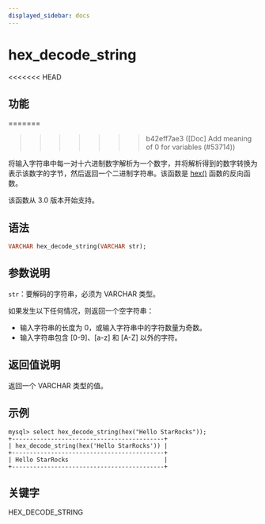 ```yaml
---
displayed_sidebar: docs
---
```


# hex_decode_string

<<<<<<< HEAD
## 功能
=======

>>>>>>> b42eff7ae3 ([Doc] Add meaning of 0 for variables (#53714))

将输入字符串中每一对十六进制数字解析为一个数字，并将解析得到的数字转换为表示该数字的字节，然后返回一个二进制字符串。该函数是 [hex()](../../../sql-reference/sql-functions/string-functions/hex.md) 函数的反向函数。

该函数从 3.0 版本开始支持。

## 语法

```Haskell
VARCHAR hex_decode_string(VARCHAR str);
```

## 参数说明

`str`：要解码的字符串，必须为 VARCHAR 类型。

如果发生以下任何情况，则返回一个空字符串：

- 输入字符串的长度为 0，或输入字符串中的字符数量为奇数。
- 输入字符串包含 [0-9]、[a-z] 和 [A-Z] 以外的字符。

## 返回值说明

返回一个 VARCHAR 类型的值。

## 示例

```Plain
mysql> select hex_decode_string(hex("Hello StarRocks"));
+-------------------------------------------+
| hex_decode_string(hex('Hello StarRocks')) |
+-------------------------------------------+
| Hello StarRocks                           |
+-------------------------------------------+
```

## 关键字

HEX_DECODE_STRING
